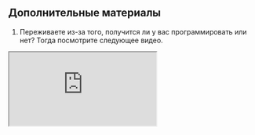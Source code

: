 ## Дополнительные материалы

1. Переживаете из-за того,  получится ли у вас программировать или нет? Тогда посмотрите следующее видео. 	

<div class="lessonVideo">
	<iframe src="https://www.youtube.com/embed/kfkVMu8k2As" allowfullscreen></iframe>
</div> 
